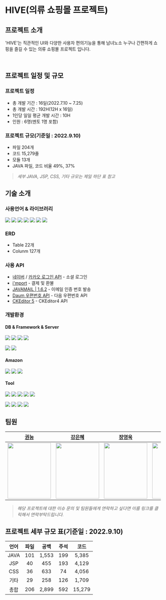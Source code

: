 # HIVE(의류 쇼핑몰 프로젝트)

## 프로젝트 소개
'HIVE'는 직관적인 UI와 다양한 사용자 편의기능을 통해 남녀노소 누구나 간편하게 쇼핑을 즐길 수 있는 의류 쇼핑몰 프로젝트 입니다.

<br>

## 프로젝트 일정 및 규모
### 프로젝트 일정
* 총 개발 기간 : 16일(2022.7.10 ~ 7.25)
* 총 개발 시간 : 192H(12H x 16일)
* 1인당 일일 평균 개발 시간 : 10H
* 인원 : 6명(멘토 1명 포함)

### 프로젝트 규모(기준일 : 2022.9.10)
* 파일 204개
* 코드 15,279줄
* 모듈 13개
* JAVA 파일, 코드 비율 49%, 37%

>*세부 JAVA, JSP, CSS, 기타 규모는 제일 하단 표 참고*

## 기술 소개
### 사용언어 & 라이브러리
<img src="https://img.shields.io/badge/java | 11-007396?style=for-the-badge&logo=java&logoColor=white"> <img src="https://img.shields.io/badge/javascript | ES6-F7DF1E?style=for-the-badge&logo=javascript&logoColor=black"> <img src="https://img.shields.io/badge/html5-E34F26?style=for-the-badge&logo=html5&logoColor=white"> <img src="https://img.shields.io/badge/css3-1572B6?style=for-the-badge&logo=css3&logoColor=white"> 
<img src="https://img.shields.io/badge/ajax-0B2C4A?style=for-the-badge&logo=ajax&logoColor=white"> <img src="https://img.shields.io/badge/jquery | 1.1-0769AD?style=for-the-badge&logo=jquery&logoColor=black">
<img src="https://img.shields.io/badge/hibernate | 6.1.7-007396?style=for-the-badge&logo=hibernate&logoColor=white">
### ERD 
* Table 22개
* Colunm 127개

### 사용 API
* [네이버](https://developers.naver.com/docs/login/api/api.md) / [카카오 로그인 API](https://developers.kakao.com/docs/latest/ko/kakaologin/rest-api) - 소셜 로그인 
* [i'mport](https://api.iamport.kr/) - 결제 및 환불
* [JAVAMAIL | 1.6.2](https://www.javadoc.io/doc/javax.mail/javax.mail-api/latest/javax/mail/package-summary.html) - 이메일 인증 번호 발송
* [Daum 우편번호 API](http://postcode.map.daum.net/guide) - 다음 우편번호 API
* [CKEditor 5](https://ckeditor.com/ckeditor-4/) - CKEditor4 API
### 개발환경
#### DB & Framework & Server 
<img src="https://img.shields.io/badge/Spring | 5.0.7-6DB33F?style=for-the-badge&logo=Spring&logoColor=white"> <img src="https://img.shields.io/badge/MyBatis | 3.5-26689A?style=for-the-badge&logo=&logoColor=white"> <img src="https://img.shields.io/badge/Spring Security | 5.0.7-6DB33F?style=for-the-badge&logo=Spring Security&logoColor=white"> <img src="https://img.shields.io/badge/Apache Tomcat | 9.0.52-C71A36?style=for-the-badge&logo=Apache Tomcat&logoColor=white">

<img src="https://img.shields.io/badge/MySQL | 8.0-4479A1?style=for-the-badge&logo=MySQL&logoColor=white">   <img src="https://img.shields.io/badge/Maven-C71A36?style=for-the-badge&logo=&logoColor=white"> 

#### Amazon
<img src="https://img.shields.io/badge/Amazon EC2-FF9900?style=for-the-badge&logo=Amazon EC2&logoColor=white"> <img src="https://img.shields.io/badge/Amazon RDS-527FFF?style=for-the-badge&logo=Amazon RDS&logoColor=white"> <img src="https://img.shields.io/badge/Amazon AWS-232F3E?style=for-the-badge&logo=Amazon AWS&logoColor=white">
#### Tool
<img src="https://img.shields.io/badge/GitHub-181717?style=for-the-badge&logo=GitHub&logoColor=white"> <img src="https://img.shields.io/badge/Git-F05032?style=for-the-badge&logo=Git&logoColor=white"> <img src="https://img.shields.io/badge/Visual Studio Code-007ACC?style=for-the-badge&logo=Visual Studio Code&logoColor=white"> <img src="https://img.shields.io/badge/ERD Cloud-0052CC?style=for-the-badge&logo=ERDCloud&logoColor=white">
<img src="https://img.shields.io/badge/Notion-F7DF1E?style=for-the-badge&logo=Notion&logoColor=black">

<img src="https://img.shields.io/badge/IntelliJ IDEA-000000?style=for-the-badge&logo=IntelliJ IDEA&logoColor=white"> <img src="https://img.shields.io/badge/Postman-FF6C37?style=for-the-badge&logo=Postman&logoColor=white"> <img src="https://img.shields.io/badge/Sourcetree-0052CC?style=for-the-badge&logo=Sourcetree&logoColor=white"> <img src="https://img.shields.io/badge/MySQL Workbench | 8.0-4479A1?style=for-the-badge&logo=MySQL&logoColor=white">



## 팀원
|[권능](https://github.com/darren-gwon)|[강은혜](https://github.com/ReneeKang)|[장영욱](https://github.com/JYeongUk)|[서창희](https://github.com/ch4570)|[김윤기](https://github.com/Reprisal123123)|[장민수](https://github.com/ch4570)
|:---:|:---:|:---:|:---:|:---:|:---:|
|<img src = "https://github.com/Team-Devcamp/hiveProject/blob/main/profile/%EA%B6%8C%EB%8A%A5%EB%8B%98%EC%82%AC%EC%A7%84.png" width="140" height="180">|<img src = "https://github.com/Team-Devcamp/hiveProject/blob/main/profile/%EC%9D%80%ED%98%9C%EB%8B%98%EC%82%AC%EC%A7%84 .png" width="140" height="180">|<img src = "https://github.com/Team-Devcamp/hiveProject/blob/main/profile/%EC%98%81%EC%9A%B1%ED%98%95%EC%82%AC%EC%A7%84.png" width="140" height="180">|<img src = "https://github.com/Team-Devcamp/hiveProject/blob/main/profile/%EC%84%9C%EC%B0%BD%ED%9D%AC%EC%82%AC%EC%A7%84.png" width="140" height="180">|<img src = "https://github.com/Team-Devcamp/hiveProject/blob/main/profile/%EC%9C%A4%EA%B8%B0%ED%98%95%EC%82%AC%EC%A7%84.png" width="140" height="180">|<img src = "https://github.com/Team-Devcamp/hiveProject/blob/main/profile/%EB%AF%BC%EC%88%98%EB%8B%98%EC%82%AC%EC%A7%84.png" width="140" height="180">
>*해당 프로젝트에 대한 이슈 문의 및 팀원들에게 연락하고 싶다면 이름 링크를 클릭해서 연락부탁드립니다.*
## 프로젝트 세부 규모 표(기준일 : 2022.9.10)
|언어|파일|공백|주석|코드|
|:---:|:---:|:---:|:---:|:---:|
|JAVA|101|1,553|199|5,385|
|JSP|40|455|193|4,129|
|CSS|36|633|74|4,056|
|기타|29|258|126|1,709|
|총합|206|2,899|592|15,279|




